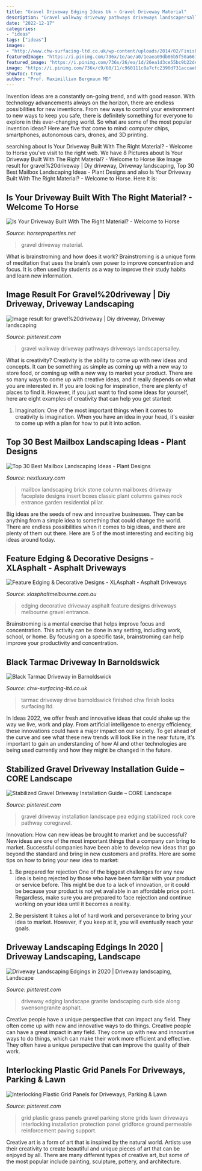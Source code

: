 ```yaml
---
title: "Gravel Driveway Edging Ideas Uk ~ Gravel Driveway Material"
description: "Gravel walkway driveway pathways driveways landscapersalley"
date: "2022-12-17"
categories:
- "ideas"
tags: ["ideas"]
images:
- "http://www.chw-surfacing-ltd.co.uk/wp-content/uploads/2014/02/Finished-Tarmac-Drive1.jpg"
featuredImage: "https://i.pinimg.com/736x/1e/ae/a0/1eaea09db86b5f50a667575fae592536.jpg"
featured_image: "https://i.pinimg.com/736x/26/ea/1d/26ea1d3ce55bc9b22de48695758c0eee.jpg"
image: "https://i.pinimg.com/736x/c9/60/11/c960111c8a7cfc2390d731accaeb8ea9.jpg"
ShowToc: true
author: "Prof. Maximillian Bergnaum MD"
---
```



Invention ideas are a constantly on-going trend, and with good reason. With technology advancements always on the horizon, there are endless possibilities for new inventions. From new ways to control your environment to new ways to keep you safe, there is definitely something for everyone to explore in this ever-changing world. So what are some of the most popular invention ideas? Here are five that come to mind: computer chips, smartphones, autonomous cars, drones, and 3D printing.

	

		
searching about Is Your Driveway Built With The Right Material? - Welcome to Horse you've visit to the right web. We have 8 Pictures about Is Your Driveway Built With The Right Material? - Welcome to Horse like Image result for gravel%20driveway | Diy driveway, Driveway landscaping, Top 30 Best Mailbox Landscaping Ideas - Plant Designs and also Is Your Driveway Built With The Right Material? - Welcome to Horse. Here it is:
		
    
## Is Your Driveway Built With The Right Material? - Welcome To Horse

<img loading=lazy src="https://www.horseproperties.net/blog/wp-content/uploads/2017/03/Gravel.jpg" onerror="this.onerror=null;this.src='https://tse3.mm.bing.net/th?id=OIP.W8xHjs-vEtUd47P1Iu-YpQHaFj&amp;pid=15.1';" alt="Is Your Driveway Built With The Right Material? - Welcome to Horse">

_Source: horseproperties.net_

>gravel driveway material. 

	

What is brainstroming and how does it work?
Brainstroming is a unique form of meditation that uses the brain’s own power to improve concentration and focus. It is often used by students as a way to improve their study habits and learn new information.

    
## Image Result For Gravel%20driveway | Diy Driveway, Driveway Landscaping

<img loading=lazy src="https://i.pinimg.com/736x/26/ea/1d/26ea1d3ce55bc9b22de48695758c0eee.jpg" onerror="this.onerror=null;this.src='https://tse1.mm.bing.net/th?id=OIP.JS4b1tuMIvdyFrL9OeivLAHaJ3&amp;pid=15.1';" alt="Image result for gravel%20driveway | Diy driveway, Driveway landscaping">

_Source: pinterest.com_

>gravel walkway driveway pathways driveways landscapersalley. 

	

What is creativity?
Creativity is the ability to come up with new ideas and concepts. It can be something as simple as coming up with a new way to store food, or coming up with a new way to market your product. There are so many ways to come up with creative ideas, and it really depends on what you are interested in. If you are looking for inspiration, there are plenty of places to find it. However, if you just want to find some ideas for yourself, here are eight examples of creativity that can help you get started: 
1) Imagination: One of the most important things when it comes to creativity is imagination. When you have an idea in your head, it's easier to come up with a plan for how to put it into action.

    
## Top 30 Best Mailbox Landscaping Ideas - Plant Designs

<img loading=lazy src="http://nextluxury.com/wp-content/uploads/small-plant-ideas-for-mailbox-landscaping.jpg" onerror="this.onerror=null;this.src='https://tse2.mm.bing.net/th?id=OIP.tZ7YIurZUAdQ872JoaXj3wAAAA&amp;pid=15.1';" alt="Top 30 Best Mailbox Landscaping Ideas - Plant Designs">

_Source: nextluxury.com_

>mailbox landscaping brick stone column mailboxes driveway faceplate designs insert boxes classic plant columns gaines rock entrance garden residential pillar. 

	

Big ideas are the seeds of new and innovative businesses. They can be anything from a simple idea to something that could change the world. There are endless possibilities when it comes to big ideas, and there are plenty of them out there. Here are 5 of the most interesting and exciting big ideas around today.

    
## Feature Edging &amp; Decorative Designs - XLAsphalt - Asphalt Driveways

<img loading=lazy src="http://www.xlasphaltmelbourne.com.au/wp-content/uploads/2014/03/1.-Feature-Edging-Decorative-Designs.jpg" onerror="this.onerror=null;this.src='https://tse3.mm.bing.net/th?id=OIP.OgJnUwUBizk752AmGXHEBwHaFj&amp;pid=15.1';" alt="Feature Edging &amp; Decorative Designs - XLAsphalt - Asphalt Driveways">

_Source: xlasphaltmelbourne.com.au_

>edging decorative driveway asphalt feature designs driveways melbourne gravel entrance. 

	

Brainstroming is a mental exercise that helps improve focus and concentration. This activity can be done in any setting, including work, school, or home. By focusing on a specific task, brainstroming can help improve your productivity and concentration.

    
## Black Tarmac Driveway In Barnoldswick

<img loading=lazy src="http://www.chw-surfacing-ltd.co.uk/wp-content/uploads/2014/02/Finished-Tarmac-Drive1.jpg" onerror="this.onerror=null;this.src='https://tse2.mm.bing.net/th?id=OIP.VRdZk9nAKJ073vfZSAY_vQHaFj&amp;pid=15.1';" alt="Black Tarmac Driveway in Barnoldswick">

_Source: chw-surfacing-ltd.co.uk_

>tarmac driveway drive barnoldswick finished chw finish looks surfacing ltd. 

	

In Ideas 2022, we offer fresh and innovative ideas that could shake up the way we live, work and play. From artificial intelligence to energy efficiency, these innovations could have a major impact on our society. To get ahead of the curve and see what these new trends will look like in the near future, it's important to gain an understanding of how AI and other technologies are being used currently and how they might be changed in the future.

    
## Stabilized Gravel Driveway Installation Guide – CORE Landscape

<img loading=lazy src="https://i.pinimg.com/736x/1e/ae/a0/1eaea09db86b5f50a667575fae592536.jpg" onerror="this.onerror=null;this.src='https://tse2.mm.bing.net/th?id=OIP.UBxLkKGdHj9MoDyQ3bjEmQHaJ4&amp;pid=15.1';" alt="Stabilized Gravel Driveway Installation Guide – CORE Landscape">

_Source: pinterest.com_

>gravel driveway installation landscape pea edging stabilized rock core pathway coregravel. 

	

Innovation: How can new ideas be brought to market and be successful?
New ideas are one of the most important things that a company can bring to market. Successful companies have been able to develop new ideas that go beyond the standard and bring in new customers and profits. Here are some tips on how to bring your new idea to market:
1. Be prepared for rejection
One of the biggest challenges for any new idea is being rejected by those who have been familiar with your product or service before. This might be due to a lack of innovation, or it could be because your product is not yet available in an affordable price point. Regardless, make sure you are prepared to face rejection and continue working on your idea until it becomes a reality.

2. Be persistent
It takes a lot of hard work and perseverance to bring your idea to market. However, if you keep at it, you will eventually reach your goals.

    
## Driveway Landscaping Edgings In 2020 | Driveway Landscaping, Landscape

<img loading=lazy src="https://i.pinimg.com/736x/c9/60/11/c960111c8a7cfc2390d731accaeb8ea9.jpg" onerror="this.onerror=null;this.src='https://tse2.mm.bing.net/th?id=OIP.oNnG3xcrXClhH3_0ottYUAHaJ3&amp;pid=15.1';" alt="Driveway Landscaping Edgings in 2020 | Driveway landscaping, Landscape">

_Source: pinterest.com_

>driveway edging landscape granite landscaping curb side along swensongranite asphalt. 

	

Creative people have a unique perspective that can impact any field. They often come up with new and innovative ways to do things.
Creative people can have a great impact in any field. They come up with new and innovative ways to do things, which can make their work more efficient and effective. They often have a unique perspective that can improve the quality of their work.

    
## Interlocking Plastic Grid Panels For Driveways, Parking &amp; Lawn

<img loading=lazy src="https://i.pinimg.com/736x/2c/78/0c/2c780cf427cef94097a319fb8dc65558--driveways-landscaping-ideas.jpg" onerror="this.onerror=null;this.src='https://tse4.mm.bing.net/th?id=OIP.PbLgDvWfIw5lTOQMT08hyAHaEn&amp;pid=15.1';" alt="Interlocking Plastic Grid Panels for Driveways, Parking &amp; Lawn">

_Source: pinterest.com_

>grid plastic grass panels gravel parking stone grids lawn driveways interlocking installation protection panel gridforce ground permeable reinforcement paving support. 

	

Creative art is a form of art that is inspired by the natural world. Artists use their creativity to create beautiful and unique pieces of art that can be enjoyed by all. There are many different types of creative art, but some of the most popular include painting, sculpture, pottery, and architecture.

